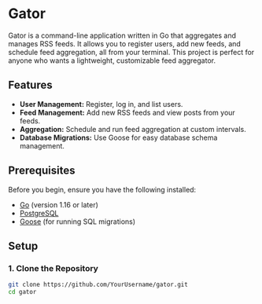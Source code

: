 # Gator

Gator is a command-line application written in Go that aggregates and manages RSS feeds. It allows you to register users, add new feeds, and schedule feed aggregation, all from your terminal. This project is perfect for anyone who wants a lightweight, customizable feed aggregator.

## Features

- **User Management:** Register, log in, and list users.
- **Feed Management:** Add new RSS feeds and view posts from your feeds.
- **Aggregation:** Schedule and run feed aggregation at custom intervals.
- **Database Migrations:** Use Goose for easy database schema management.

## Prerequisites

Before you begin, ensure you have the following installed:

- [Go](https://golang.org/dl/) (version 1.16 or later)
- [PostgreSQL](https://www.postgresql.org/download/)
- [Goose](https://github.com/pressly/goose) (for running SQL migrations)

## Setup

### 1. Clone the Repository

```bash
git clone https://github.com/YourUsername/gator.git
cd gator
```
